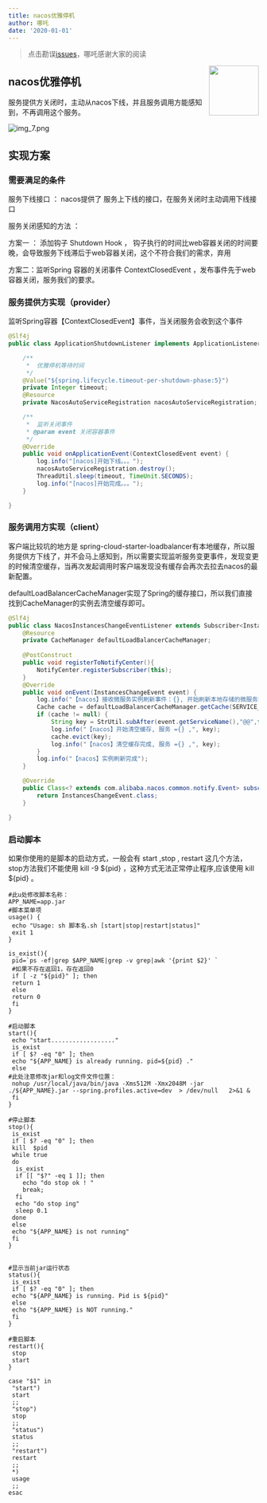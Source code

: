 ```yaml
---
title: nacos优雅停机
author: 哪吒
date: '2020-01-01'
---
```


> 点击勘误[issues](https://github.com/webVueBlog/JavaPlusDoc/issues)，哪吒感谢大家的阅读

<img align="right" width="100" src="https://cdn.jsdelivr.net/gh/YunYouJun/yun/images/yun-alpha-compressed.png">

## nacos优雅停机

服务提供方关闭时，主动从nacos下线，并且服务调用方能感知到，不再调用这个服务。

![img_7.png](./img_7.png)

## 实现方案

### 需要满足的条件

服务下线接口 ： nacos提供了 服务上下线的接口，在服务关闭时主动调用下线接口

服务关闭感知的方法 ：

方案一 ： 添加钩子 Shutdown Hook ， 钩子执行的时间比web容器关闭的时间要晚，会导致服务下线滞后于web容器关闭，这个不符合我们的需求，弃用

方案二：监听Spring 容器的关闭事件 ContextClosedEvent ，发布事件先于web容器关闭，服务我们的要求。

### 服务提供方实现（provider）

监听Spring容器【ContextClosedEvent】事件，当关闭服务会收到这个事件

```java
@Slf4j
public class ApplicationShutdownListener implements ApplicationListener<ContextClosedEvent> {

    /**
     *  优雅停机等待时间
     */
    @Value("${spring.lifecycle.timeout-per-shutdown-phase:5}")
    private Integer timeout;
    @Resource
    private NacosAutoServiceRegistration nacosAutoServiceRegistration;

    /**
     *  监听关闭事件
     * @param event 关闭容器事件
     */
    @Override
    public void onApplicationEvent(ContextClosedEvent event) {
        log.info("[nacos]开始下线。。。");
        nacosAutoServiceRegistration.destroy();
        ThreadUtil.sleep(timeout, TimeUnit.SECONDS);
        log.info("[nacos]开始完成。。。");
    }

}

```

### 服务调用方实现（client）

客户端比较坑的地方是 spring-cloud-starter-loadbalancer有本地缓存，所以服务提供方下线了，并不会马上感知到，所以需要实现监听服务变更事件，发现变更的时候清空缓存，当再次发起调用时客户端发现没有缓存会再次去拉去nacos的最新配置。

defaultLoadBalancerCacheManager实现了Spring的缓存接口，所以我们直接找到CacheManager的实例去清空缓存即可。

```java
@Slf4j
public class NacosInstancesChangeEventListener extends Subscriber<InstancesChangeEvent> {
    @Resource
    private CacheManager defaultLoadBalancerCacheManager;
    
    @PostConstruct
    public void registerToNotifyCenter(){
        NotifyCenter.registerSubscriber(this);
    }
    @Override
    public void onEvent(InstancesChangeEvent event) {
        log.info("【nacos】接收微服务实例刷新事件：{}, 开始刷新本地存储的微服务实例信息的缓存", JacksonUtils.toJson(event));
        Cache cache = defaultLoadBalancerCacheManager.getCache(SERVICE_INSTANCE_CACHE_NAME);
        if (cache != null) {
            String key = StrUtil.subAfter(event.getServiceName(),"@@",false);
            log.info("【nacos】开始清空缓存, 服务 ={} ,", key);
            cache.evict(key);
            log.info("【nacos】清空缓存完成, 服务 ={} ,", key);
        }
        log.info("【nacos】实例刷新完成");
    }

    @Override
    public Class<? extends com.alibaba.nacos.common.notify.Event> subscribeType() {
        return InstancesChangeEvent.class;
    }

}

```

### 启动脚本

如果你使用的是脚本的启动方式，一般会有 start ,stop , restart 这几个方法，stop方法我们不能使用 kill -9 ${pid} ，这种方式无法正常停止程序,应该使用 kill ${pid} 。

```shell
#此u处修改脚本名称：
APP_NAME=app.jar
#脚本菜单项
usage() {
 echo "Usage: sh 脚本名.sh [start|stop|restart|status]"
 exit 1
}

is_exist(){
 pid=`ps -ef|grep $APP_NAME|grep -v grep|awk '{print $2}' `
 #如果不存在返回1，存在返回0
 if [ -z "${pid}" ]; then
 return 1
 else
 return 0
 fi
}

#启动脚本
start(){
 echo "start.................."
 is_exist
 if [ $? -eq "0" ]; then
 echo "${APP_NAME} is already running. pid=${pid} ."
 else
#此处注意修改jar和log文件文件位置：
 nohup /usr/local/java/bin/java -Xms512M -Xmx2048M -jar ./${APP_NAME}.jar --spring.profiles.active=dev  > /dev/null   2>&1 & 
 fi
}

#停止脚本
stop(){
 is_exist
 if [ $? -eq "0" ]; then
 kill  $pid
 while true
 do
  is_exist
  if [[ "$?" -eq 1 ]]; then
    echo "do stop ok ! "
    break;
  fi
  echo "do stop ing"
  sleep 0.1
 done
 else
 echo "${APP_NAME} is not running"
 fi
}


#显示当前jar运行状态
status(){
 is_exist
 if [ $? -eq "0" ]; then
 echo "${APP_NAME} is running. Pid is ${pid}"
 else
 echo "${APP_NAME} is NOT running."
 fi
}

#重启脚本
restart(){
 stop
 start
}

case "$1" in
 "start")
 start
 ;;
 "stop")
 stop
 ;;
 "status")
 status
 ;;
 "restart")
 restart
 ;;
 *)
 usage
 ;;
esac


```









